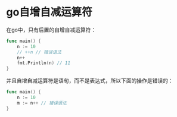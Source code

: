 # go自增自减运算符

在go中，只有后置的自增自减运算符：

```go
func main() {
	n := 10
	// ++n // 错误语法
	n++
	fmt.Println(n) // 11
}
```

并且自增自减运算符是语句，而不是表达式，所以下面的操作是错误的：

```go
func main() {
	n := 10
	m := n++ // 错误语法
}
```
